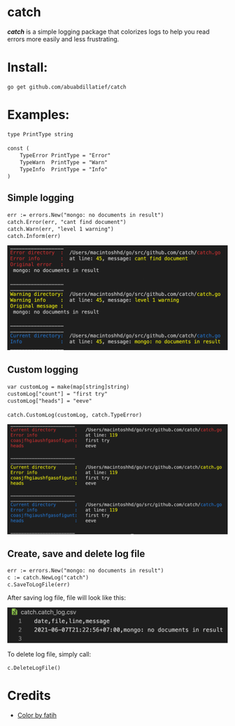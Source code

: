 # catch
__*catch*__ is a simple logging package that colorizes logs to help you read errors more easily and less frustrating.


# Install:

    go get github.com/abuabdillatief/catch

# Examples:

    type PrintType string

    const (
        TypeError PrintType = "Error"
        TypeWarn  PrintType = "Warn"
        TypeInfo  PrintType = "Info"
    )
## Simple logging
  	err := errors.New("mongo: no documents in result")
	catch.Error(err, "cant find document")
	catch.Warn(err, "level 1 warning")
	catch.Inform(err)

![example of simple logigng](./assets/image.png)

## Custom logging
    var customLog = make(map[string]string)
    customLog["count"] = "first try"
    customLog["heads"] = "eeve"

    catch.CustomLog(customLog, catch.TypeError)
![example of custom loging](./assets/custom_log.png)

## Create, save and delete log file
    err := errors.New("mongo: no documents in result")
	c := catch.NewLog("catch")
	c.SaveToLogFile(err)
After saving log file, file will look like this:

![example of custom loging](./assets/log_file.png)

To delete log file, simply call:

    c.DeleteLogFile()

# Credits
- [Color by fatih](https://github.com/fatih/color)



